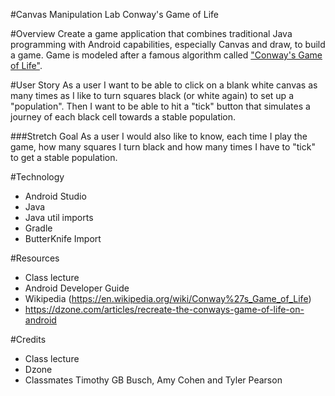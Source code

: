 #Canvas Manipulation Lab
Conway's Game of Life

#Overview
Create a game application that combines traditional Java programming with Android capabilities, especially Canvas and draw, to build a game.
Game is modeled after a famous algorithm called ["Conway's Game of Life"](https://en.wikipedia.org/wiki/Conway%27s_Game_of_Life).

#User Story
As a user I want to be able to click on a blank white canvas as many times as I like to turn squares black (or white again) to set up a "population".
Then I want to be able to hit a "tick" button that simulates a journey of each black cell towards a stable population. 

###Stretch Goal
As a user I would also like to know, each time I play the game, how many squares I turn black and how many times I have to "tick" to get a stable population.

#Technology

- Android Studio
- Java
- Java util imports
- Gradle
- ButterKnife Import

#Resources

- Class lecture
- Android Developer Guide
- Wikipedia (https://en.wikipedia.org/wiki/Conway%27s_Game_of_Life)
- https://dzone.com/articles/recreate-the-conways-game-of-life-on-android

#Credits

- Class lecture
- Dzone
- Classmates Timothy GB Busch, Amy Cohen and Tyler Pearson